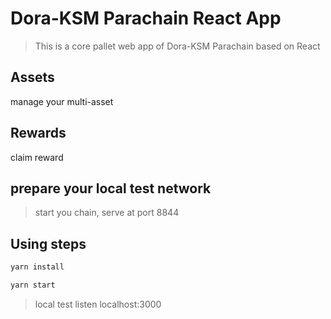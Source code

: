 # Dora-KSM Parachain React App
> This is a core pallet web app of Dora-KSM Parachain based on React
## Assets
manage your multi-asset

## Rewards
claim reward


## prepare your local test network
> start you chain, serve at port 8844


## Using steps
```javascript
yarn install

yarn start
```
>local test listen localhost:3000